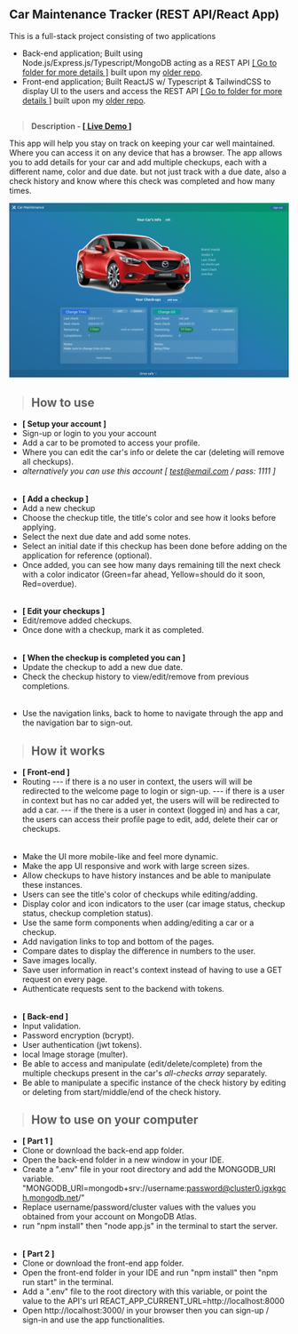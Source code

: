 ## **Car Maintenance Tracker (REST API/React App)**

This is a full-stack project consisting of two applications
- Back-end application; Built using Node.js/Express.js/Typescript/MongoDB acting as a REST API [[ Go to folder for more details ]](https://github.com/SheriffKoder/carmaint-rest-full/tree/main/car-maint-rest-api) built upon my [older repo](https://github.com/SheriffKoder/phase-3/tree/main/projects/car-maint-rest-api).
- Front-end application; Built ReactJS w/ Typescript & TailwindCSS to display UI to the users and access the REST API [[ Go to folder for more details ]](https://github.com/SheriffKoder/carmaint-rest-full/tree/main/car-maint--react-rest) built upon my [older repo](https://github.com/SheriffKoder/phase-3/tree/main/projects/car-maint--react-rest).
##
>**Description - [[ Live Demo ]](https://carmaint-rest-full-react.vercel.app/)**

This app will help you stay on track on keeping your car well maintained.
Where you can access it on any device that has a browser.
The app allows you to add details for your car
and add multiple checkups, each with a different name, color and due date.
but not just track with a due date, also a check history and know where this check was completed and how many times.

![desktop screenshot](wallpaper1.png)
>## **How to use**
- **[ Setup your account ]**
- Sign-up or login to you your account
- Add a car to be promoted to access your profile.
- Where you can edit the car's info or delete the car (deleting will remove all checkups).
- *alternatively you can use this account [ test@email.com / pass: 1111 ]*
######
- **[ Add a checkup ]**
- Add a new checkup
- Choose the checkup title, the title's color and see how it looks before applying.
- Select the next due date and add some notes.
- Select an initial date if this checkup has been done before adding on the application for reference (optional).
- Once added, you can see how many days remaining till the next check with a color indicator (Green=far ahead, Yellow=should do it soon, Red=overdue).
######
- **[ Edit your checkups ]**
- Edit/remove added checkups.
- Once done with a checkup, mark it as completed.
######
- **[ When the checkup is completed you can ]**
- Update the checkup to add a new due date.
- Check the checkup history to view/edit/remove from previous completions.
######
- Use the navigation links, back to home to navigate through the app and the navigation bar to sign-out.

>## **How it works**
- **[ Front-end ]**
- Routing
--- if there is a no user in context, the users will will be redirected to the welcome page to login or sign-up.
--- if there is a user in context but has no car added yet, the users will will be redirected to add a car.
--- if the there is a user in context (logged in) and has a car, the users can access their profile page to edit, add, delete their car or checkups.
######
- Make the UI more mobile-like and feel more dynamic.
- Make the app UI responsive and work with large screen sizes.
- Allow checkups to have history instances and be able to manipulate these instances.
- Users can see the title's color of checkups while editing/adding.
- Display color and icon indicators to the user (car image status, checkup status, checkup completion status).
- Use the same form components when adding/editing a car or a checkup.
- Add navigation links to top and bottom of the pages.
- Compare dates to display the difference in numbers to the user.
- Save images locally.
- Save user information in react's context instead of having to use a GET request on every page.
- Authenticate requests sent to the backend with tokens.
######
- **[ Back-end ]**
- Input validation.
- Password encryption (bcrypt).
- User authentication (jwt tokens).
- local Image storage (multer).
- Be able to access and manipulate (edit/delete/complete) from the multiple checkups present in the car's *all-checks array* separately.
- Be able to manipulate a specific instance of the check history by editing or deleting from start/middle/end of the check history.

>## **How to use on your computer**
- **[ Part 1 ]**
- Clone or download the back-end app folder.
- Open the back-end folder in a new window in your IDE.
- Create a ".env" file in your root directory and add the MONGODB_URI variable.
"MONGODB_URI=mongodb+srv://username:password@cluster0.jgxkgch.mongodb.net/"
- Replace username/password/cluster values with the values you obtained from your account on MongoDB Atlas.
-  run "npm install" then "node app.js" in the terminal to start the server.
######
- **[ Part 2 ]**
- Clone or download the front-end app folder.
- Open the front-end folder in your IDE and run "npm install" then "npm run start" in the terminal.
- Add a ".env" file to the root directory with this variable, or point the value to the API's url REACT_APP_CURRENT_URL=http://localhost:8000
- Open http://localhost:3000/ in your browser then you can sign-up / sign-in and use the app functionalities.